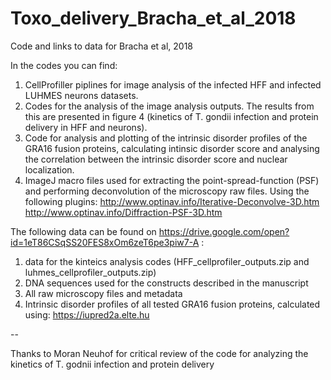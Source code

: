 # Toxo_delivery_Bracha_et_al_2018
Code and links to data for Bracha et al, 2018

In the codes you can find:
1. CellProfiller piplines for image analysis of the infected HFF and infected LUHMES neurons datasets. 
2. Codes for the analysis of the image analysis outputs. The results from this are presented in figure 4 (kinetics of T. gondii infection and protein delivery in HFF and neurons). 
3. Code for analysis and plotting of the intrinsic disorder profiles of the GRA16 fusion proteins, calculating intinsic disorder score and analysing the correlation between the intrinsic disorder score and nuclear localization.
4. ImageJ macro files used for extracting the point-spread-function (PSF) and performing deconvolution of the microscopy raw files. Using the following plugins: http://www.optinav.info/Iterative-Deconvolve-3D.htm http://www.optinav.info/Diffraction-PSF-3D.htm


The following data can be found on https://drive.google.com/open?id=1eT86CSqSS20FES8xOm6zeT6pe3piw7-A :
1. data for the kinteics analysis codes (HFF_cellprofiler_outputs.zip and luhmes_cellprofiler_outputs.zip)
2. DNA sequences used for the constructs described in the manuscript
3. All raw microscopy files and metadata 
5. Intrinsic disorder profiles of all tested GRA16 fusion proteins, calculated using: https://iupred2a.elte.hu

--

Thanks to Moran Neuhof for critical review of the code for analyzing the kinetics of T. godnii infection and protein delivery
